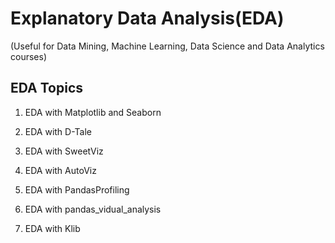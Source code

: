 # Explanatory Data Analysis(EDA)
(Useful for Data Mining, Machine Learning, Data Science and Data Analytics courses)

EDA Topics
-------------------------------------
1. EDA with Matplotlib and Seaborn

2. EDA with D-Tale

3. EDA with SweetViz

4. EDA with AutoViz

5. EDA with PandasProfiling

6. EDA with pandas_vidual_analysis

7. EDA with Klib
